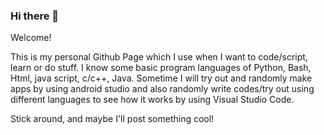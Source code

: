 ### Hi there 👋

Welcome!

This is my personal Github Page which I use when I want to code/script, learn or do stuff.
I know some basic program languages of Python, Bash, Html, java script, c/c++, Java. 
Sometime I will try out and randomly make apps by using android studio and also randomly write codes/try out using different languages to see how it works by using Visual Studio Code.


Stick around, and maybe I'll post something cool!

<!--
**MegaExE/megaexe** is a ✨ _special_ ✨ repository because its `README.md` (this file) appears on your GitHub profile.

Here are some ideas to get you started:

- 🔭 I’m currently working on ...
- 🌱 I’m currently learning ...
- 👯 I’m looking to collaborate on ...
- 🤔 I’m looking for help with ...
- 💬 Ask me about ...
- 📫 How to reach me: ...
- 😄 Pronouns: ...
- ⚡ Fun fact: ...
-->
